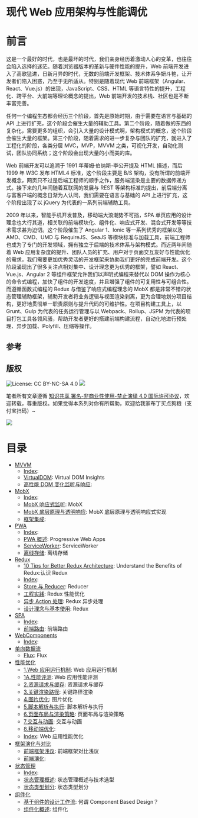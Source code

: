# 现代 Web 应用架构与性能调优

# 前言

这是一个最好的时代，也是最坏的时代，我们亲身经历着激动人心的变革，也往往会陷入选择的迷茫。随着浏览器版本的革新与硬件性能的提升，Web 前端开发进入了高歌猛进，日新月异的时代，无数的前端开发框架、技术体系争妍斗艳，让开发者们陷入困惑，乃至于无所适从。特别是随着现代 Web 前端框架（Angular、React、Vue.js）的出现，JavaScript、CSS、HTML 等语言特性的提升，工程化、跨平台、大前端等理论概念的提出，Web 前端开发的技术栈、社区也是不断丰富完善。

任何一个编程生态都会经历三个阶段，首先是原始时期，由于需要在语言与基础的 API 上进行扩充，这个阶段会催生大量的辅助工具。第二个阶段，随着做的东西的复杂化，需要更多的组织，会引入大量的设计模式啊，架构模式的概念，这个阶段会催生大量的框架。第三个阶段，随着需求的进一步复杂与团队的扩充，就进入了工程化的阶段，各类分层 MVC，MVP，MVVM 之类，可视化开发，自动化测试，团队协同系统；这个阶段会出现大量的小而美的库。

Web 前端开发可以追溯于 1991 年蒂姆·伯纳斯-李公开提及 HTML 描述，而后 1999 年 W3C 发布 HTML4 标准，这个阶段主要是 B/S 架构，没有所谓的前端开发概念，网页只不过是后端工程师的顺手之作，服务端渲染是主要的数据传递方式。接下来的几年间随着互联网的发展与 REST 等架构标准的提出，前后端分离与富客户端的概念日渐为人认同，我们需要在语言与基础的 API 上进行扩充，这个阶段出现了以 jQuery 为代表的一系列前端辅助工具。

2009 年以来，智能手机开发普及，移动端大浪潮势不可挡，SPA 单页应用的设计理念也大行其道，相关联的前端模块化、组件化、响应式开发、混合式开发等等技术需求甚为迫切。这个阶段催生了 Angular 1、Ionic 等一系列优秀的框架以及 AMD、CMD、UMD 与 RequireJS、SeaJS 等模块标准与加载工具，前端工程师也成为了专门的开发领域，拥有独立于后端的技术体系与架构模式。而近两年间随着 Web 应用复杂度的提升、团队人员的扩充、用户对于页面交互友好与性能优化的需求，我们需要更加优秀灵活的开发框架来协助我们更好的完成前端开发。这个阶段涌现出了很多关注点相对集中、设计理念更为优秀的框架，譬如 React、Vue.js、Angular 2 等组件框架允许我们以声明式编程来替代以 DOM 操作为核心的命令式编程，加快了组件的开发速度，并且增强了组件的可复用性与可组合性。而遵循函数式编程的 Redux 与借鉴了响应式编程理念的 MobX 都是非常不错的状态管理辅助框架，辅助开发者将业务逻辑与视图渲染剥离，更为合理地划分项目结构，更好地贯彻单一职责原则与提升代码的可维护性。在项目构建工具上，以 Grunt、Gulp 为代表的任务运行管理与以 Webpack、Rollup、JSPM 为代表的项目打包工具各领风骚，帮助开发者更好的搭建前端构建流程，自动化地进行预处理、异步加载、Polyfill、压缩等操作。

## 参考

## 版权

![License: CC BY-NC-SA 4.0](https://img.shields.io/badge/License-CC%20BY--NC--SA%204.0-lightgrey.svg) ![](https://parg.co/bDm)

笔者所有文章遵循 [知识共享 署名-非商业性使用-禁止演绎 4.0 国际许可协议](https://creativecommons.org/licenses/by-nc-nd/4.0/deed.zh)，欢迎转载，尊重版权。如果觉得本系列对你有所帮助，欢迎给我家布丁买点狗粮（支付宝扫码）~

![](https://github.com/wxyyxc1992/OSS/blob/master/2017/8/1/Buding.jpg?raw=true)

# 目录

* [MVVM](https://github.com/wxyyxc1992/Web-Development-And-Engineering-Practices/Modern-Web-Application-Architecture-And-Performance-Optimization/MVVM/Index.md)
  * [Index](https://github.com/wxyyxc1992/Web-Development-And-Engineering-Practices/blob/master/Modern-Web-Application-Architecture-And-Performance-Optimization/MVVM/Index.md):
  * [VirtualDOM](https://github.com/wxyyxc1992/Web-Development-And-Engineering-Practices/blob/master/Modern-Web-Application-Architecture-And-Performance-Optimization/MVVM/VirtualDOM.md): Virtual DOM Insights
  * [高性能 DOM 变化监听与响应](https://github.com/wxyyxc1992/Web-Development-And-Engineering-Practices/blob/master/Modern-Web-Application-Architecture-And-Performance-Optimization/MVVM/%E9%AB%98%E6%80%A7%E8%83%BD%20DOM%20%E5%8F%98%E5%8C%96%E7%9B%91%E5%90%AC%E4%B8%8E%E5%93%8D%E5%BA%94.md):
* [MobX](https://github.com/wxyyxc1992/Web-Development-And-Engineering-Practices/Modern-Web-Application-Architecture-And-Performance-Optimization/MobX/Index.md)
  * [Index](https://github.com/wxyyxc1992/Web-Development-And-Engineering-Practices/blob/master/Modern-Web-Application-Architecture-And-Performance-Optimization/MobX/Index.md):
  * [MobX 响应式监听](https://github.com/wxyyxc1992/Web-Development-And-Engineering-Practices/blob/master/Modern-Web-Application-Architecture-And-Performance-Optimization/MobX/MobX%20%E5%93%8D%E5%BA%94%E5%BC%8F%E7%9B%91%E5%90%AC.md): MobX
  * [MobX 底层原理与透明响应](https://github.com/wxyyxc1992/Web-Development-And-Engineering-Practices/blob/master/Modern-Web-Application-Architecture-And-Performance-Optimization/MobX/MobX%20%E5%BA%95%E5%B1%82%E5%8E%9F%E7%90%86%E4%B8%8E%E9%80%8F%E6%98%8E%E5%93%8D%E5%BA%94.md): MobX 底层原理与透明响应式实现
  * [框架集成](https://github.com/wxyyxc1992/Web-Development-And-Engineering-Practices/blob/master/Modern-Web-Application-Architecture-And-Performance-Optimization/MobX/%E6%A1%86%E6%9E%B6%E9%9B%86%E6%88%90.md):
* [PWA](https://github.com/wxyyxc1992/Web-Development-And-Engineering-Practices/Modern-Web-Application-Architecture-And-Performance-Optimization/PWA/Index.md)
  * [Index](https://github.com/wxyyxc1992/Web-Development-And-Engineering-Practices/blob/master/Modern-Web-Application-Architecture-And-Performance-Optimization/PWA/Index.md):
  * [PWA 概述](https://github.com/wxyyxc1992/Web-Development-And-Engineering-Practices/blob/master/Modern-Web-Application-Architecture-And-Performance-Optimization/PWA/PWA%20%E6%A6%82%E8%BF%B0.md): Progressive Web Apps
  * [ServiceWorker](https://github.com/wxyyxc1992/Web-Development-And-Engineering-Practices/blob/master/Modern-Web-Application-Architecture-And-Performance-Optimization/PWA/ServiceWorker.md): ServiceWorker
  * [离线存储](https://github.com/wxyyxc1992/Web-Development-And-Engineering-Practices/blob/master/Modern-Web-Application-Architecture-And-Performance-Optimization/PWA/%E7%A6%BB%E7%BA%BF%E5%AD%98%E5%82%A8.md): 离线存储
* [Redux](https://github.com/wxyyxc1992/Web-Development-And-Engineering-Practices/Modern-Web-Application-Architecture-And-Performance-Optimization/Redux/Index.md)
  * [10 Tips for Better Redux Architecture](https://github.com/wxyyxc1992/Web-Development-And-Engineering-Practices/blob/master/Modern-Web-Application-Architecture-And-Performance-Optimization/Redux/10%20Tips%20for%20Better%20Redux%20Architecture.md): Understand the Benefits of Redux:认识 Redux
  * [Index](https://github.com/wxyyxc1992/Web-Development-And-Engineering-Practices/blob/master/Modern-Web-Application-Architecture-And-Performance-Optimization/Redux/Index.md):
  * [Store 与 Reducer](https://github.com/wxyyxc1992/Web-Development-And-Engineering-Practices/blob/master/Modern-Web-Application-Architecture-And-Performance-Optimization/Redux/Store%20%E4%B8%8E%20Reducer.md): Reducer
  * [工程实践](https://github.com/wxyyxc1992/Web-Development-And-Engineering-Practices/blob/master/Modern-Web-Application-Architecture-And-Performance-Optimization/Redux/%E5%B7%A5%E7%A8%8B%E5%AE%9E%E8%B7%B5.md): Redux 性能优化
  * [异步 Action 处理](https://github.com/wxyyxc1992/Web-Development-And-Engineering-Practices/blob/master/Modern-Web-Application-Architecture-And-Performance-Optimization/Redux/%E5%BC%82%E6%AD%A5%20Action%20%E5%A4%84%E7%90%86.md): Redux 异步处理
  * [设计理念与基本使用](https://github.com/wxyyxc1992/Web-Development-And-Engineering-Practices/blob/master/Modern-Web-Application-Architecture-And-Performance-Optimization/Redux/%E8%AE%BE%E8%AE%A1%E7%90%86%E5%BF%B5%E4%B8%8E%E5%9F%BA%E6%9C%AC%E4%BD%BF%E7%94%A8.md): Redux
* [SPA](https://github.com/wxyyxc1992/Web-Development-And-Engineering-Practices/Modern-Web-Application-Architecture-And-Performance-Optimization/SPA/Index.md)
  * [Index](https://github.com/wxyyxc1992/Web-Development-And-Engineering-Practices/blob/master/Modern-Web-Application-Architecture-And-Performance-Optimization/SPA/Index.md):
  * [前端路由](https://github.com/wxyyxc1992/Web-Development-And-Engineering-Practices/blob/master/Modern-Web-Application-Architecture-And-Performance-Optimization/SPA/%E5%89%8D%E7%AB%AF%E8%B7%AF%E7%94%B1.md): 前端路由
* [WebComponents](https://github.com/wxyyxc1992/Web-Development-And-Engineering-Practices/Modern-Web-Application-Architecture-And-Performance-Optimization/WebComponents/Index.md)
  * [Index](https://github.com/wxyyxc1992/Web-Development-And-Engineering-Practices/blob/master/Modern-Web-Application-Architecture-And-Performance-Optimization/WebComponents/Index.md):
* [单向数据流](https://github.com/wxyyxc1992/Web-Development-And-Engineering-Practices/Modern-Web-Application-Architecture-And-Performance-Optimization/%E5%8D%95%E5%90%91%E6%95%B0%E6%8D%AE%E6%B5%81/Index.md)
  * [Flux](https://github.com/wxyyxc1992/Web-Development-And-Engineering-Practices/blob/master/Modern-Web-Application-Architecture-And-Performance-Optimization/%E5%8D%95%E5%90%91%E6%95%B0%E6%8D%AE%E6%B5%81/Flux.md): Flux
* [性能优化](https://github.com/wxyyxc1992/Web-Development-And-Engineering-Practices/Modern-Web-Application-Architecture-And-Performance-Optimization/%E6%80%A7%E8%83%BD%E4%BC%98%E5%8C%96/Index.md)
  * [1.Web 应用运行机制](https://github.com/wxyyxc1992/Web-Development-And-Engineering-Practices/blob/master/Modern-Web-Application-Architecture-And-Performance-Optimization/%E6%80%A7%E8%83%BD%E4%BC%98%E5%8C%96/1.Web%20%E5%BA%94%E7%94%A8%E8%BF%90%E8%A1%8C%E6%9C%BA%E5%88%B6.md): Web 应用运行机制
  * [1A.性能评测](https://github.com/wxyyxc1992/Web-Development-And-Engineering-Practices/blob/master/Modern-Web-Application-Architecture-And-Performance-Optimization/%E6%80%A7%E8%83%BD%E4%BC%98%E5%8C%96/1A.%E6%80%A7%E8%83%BD%E8%AF%84%E6%B5%8B.md): Web 应用性能评测
  * [2.资源请求与缓存](https://github.com/wxyyxc1992/Web-Development-And-Engineering-Practices/blob/master/Modern-Web-Application-Architecture-And-Performance-Optimization/%E6%80%A7%E8%83%BD%E4%BC%98%E5%8C%96/2.%E8%B5%84%E6%BA%90%E8%AF%B7%E6%B1%82%E4%B8%8E%E7%BC%93%E5%AD%98.md): 资源请求与缓存
  * [3.关键渲染路径](https://github.com/wxyyxc1992/Web-Development-And-Engineering-Practices/blob/master/Modern-Web-Application-Architecture-And-Performance-Optimization/%E6%80%A7%E8%83%BD%E4%BC%98%E5%8C%96/3.%E5%85%B3%E9%94%AE%E6%B8%B2%E6%9F%93%E8%B7%AF%E5%BE%84.md): 关键路径渲染
  * [4.图片优化](https://github.com/wxyyxc1992/Web-Development-And-Engineering-Practices/blob/master/Modern-Web-Application-Architecture-And-Performance-Optimization/%E6%80%A7%E8%83%BD%E4%BC%98%E5%8C%96/4.%E5%9B%BE%E7%89%87%E4%BC%98%E5%8C%96.md): 图片优化
  * [5.脚本解析与执行](https://github.com/wxyyxc1992/Web-Development-And-Engineering-Practices/blob/master/Modern-Web-Application-Architecture-And-Performance-Optimization/%E6%80%A7%E8%83%BD%E4%BC%98%E5%8C%96/5.%E8%84%9A%E6%9C%AC%E8%A7%A3%E6%9E%90%E4%B8%8E%E6%89%A7%E8%A1%8C.md): 脚本解析与执行
  * [6.页面布局与渲染策略](https://github.com/wxyyxc1992/Web-Development-And-Engineering-Practices/blob/master/Modern-Web-Application-Architecture-And-Performance-Optimization/%E6%80%A7%E8%83%BD%E4%BC%98%E5%8C%96/6.%E9%A1%B5%E9%9D%A2%E5%B8%83%E5%B1%80%E4%B8%8E%E6%B8%B2%E6%9F%93%E7%AD%96%E7%95%A5.md): 页面布局与渲染策略
  * [7.交互与动画](https://github.com/wxyyxc1992/Web-Development-And-Engineering-Practices/blob/master/Modern-Web-Application-Architecture-And-Performance-Optimization/%E6%80%A7%E8%83%BD%E4%BC%98%E5%8C%96/7.%E4%BA%A4%E4%BA%92%E4%B8%8E%E5%8A%A8%E7%94%BB.md): 交互与动画
  * [8.移动端优化](https://github.com/wxyyxc1992/Web-Development-And-Engineering-Practices/blob/master/Modern-Web-Application-Architecture-And-Performance-Optimization/%E6%80%A7%E8%83%BD%E4%BC%98%E5%8C%96/8.%E7%A7%BB%E5%8A%A8%E7%AB%AF%E4%BC%98%E5%8C%96.md):
  * [Index](https://github.com/wxyyxc1992/Web-Development-And-Engineering-Practices/blob/master/Modern-Web-Application-Architecture-And-Performance-Optimization/%E6%80%A7%E8%83%BD%E4%BC%98%E5%8C%96/Index.md): Web 应用性能优化
* [框架演化与对比](https://github.com/wxyyxc1992/Web-Development-And-Engineering-Practices/Modern-Web-Application-Architecture-And-Performance-Optimization/%E6%A1%86%E6%9E%B6%E6%BC%94%E5%8C%96%E4%B8%8E%E5%AF%B9%E6%AF%94/Index.md)
  * [前端框架浅议](https://github.com/wxyyxc1992/Web-Development-And-Engineering-Practices/blob/master/Modern-Web-Application-Architecture-And-Performance-Optimization/%E6%A1%86%E6%9E%B6%E6%BC%94%E5%8C%96%E4%B8%8E%E5%AF%B9%E6%AF%94/%E5%89%8D%E7%AB%AF%E6%A1%86%E6%9E%B6%E6%B5%85%E8%AE%AE.md): 前端框架对比浅议
  * [前端演化](https://github.com/wxyyxc1992/Web-Development-And-Engineering-Practices/blob/master/Modern-Web-Application-Architecture-And-Performance-Optimization/%E6%A1%86%E6%9E%B6%E6%BC%94%E5%8C%96%E4%B8%8E%E5%AF%B9%E6%AF%94/%E5%89%8D%E7%AB%AF%E6%BC%94%E5%8C%96.md):
* [状态管理](https://github.com/wxyyxc1992/Web-Development-And-Engineering-Practices/Modern-Web-Application-Architecture-And-Performance-Optimization/%E7%8A%B6%E6%80%81%E7%AE%A1%E7%90%86/Index.md)
  * [Index](https://github.com/wxyyxc1992/Web-Development-And-Engineering-Practices/blob/master/Modern-Web-Application-Architecture-And-Performance-Optimization/%E7%8A%B6%E6%80%81%E7%AE%A1%E7%90%86/Index.md):
  * [状态管理概述](https://github.com/wxyyxc1992/Web-Development-And-Engineering-Practices/blob/master/Modern-Web-Application-Architecture-And-Performance-Optimization/%E7%8A%B6%E6%80%81%E7%AE%A1%E7%90%86/%E7%8A%B6%E6%80%81%E7%AE%A1%E7%90%86%E6%A6%82%E8%BF%B0.md): 状态管理概述与技术选型
  * [状态类型划分](https://github.com/wxyyxc1992/Web-Development-And-Engineering-Practices/blob/master/Modern-Web-Application-Architecture-And-Performance-Optimization/%E7%8A%B6%E6%80%81%E7%AE%A1%E7%90%86/%E7%8A%B6%E6%80%81%E7%B1%BB%E5%9E%8B%E5%88%92%E5%88%86.md): 状态类型划分
* [组件化](https://github.com/wxyyxc1992/Web-Development-And-Engineering-Practices/Modern-Web-Application-Architecture-And-Performance-Optimization/%E7%BB%84%E4%BB%B6%E5%8C%96/Index.md)
  * [基于组件的设计工作流](https://github.com/wxyyxc1992/Web-Development-And-Engineering-Practices/blob/master/Modern-Web-Application-Architecture-And-Performance-Optimization/%E7%BB%84%E4%BB%B6%E5%8C%96/%E5%9F%BA%E4%BA%8E%E7%BB%84%E4%BB%B6%E7%9A%84%E8%AE%BE%E8%AE%A1%E5%B7%A5%E4%BD%9C%E6%B5%81.md): 何谓 Component Based Design？
  * [组件化概述](https://github.com/wxyyxc1992/Web-Development-And-Engineering-Practices/blob/master/Modern-Web-Application-Architecture-And-Performance-Optimization/%E7%BB%84%E4%BB%B6%E5%8C%96/%E7%BB%84%E4%BB%B6%E5%8C%96%E6%A6%82%E8%BF%B0.md): 组件化
